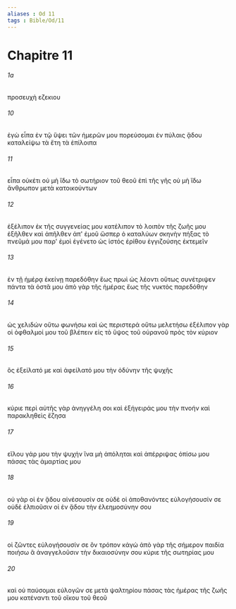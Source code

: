 ```yaml
---
aliases : Od 11
tags : Bible/Od/11
---
```


# Chapitre 11

###### 1a
προσευχὴ εζεκιου
###### 10
ἐγὼ εἶπα ἐν τῷ ὕψει τῶν ἡμερῶν μου πορεύσομαι ἐν πύλαις ᾅδου καταλείψω τὰ ἔτη τὰ ἐπίλοιπα
###### 11
εἶπα οὐκέτι οὐ μὴ ἴδω τὸ σωτήριον τοῦ θεοῦ ἐπὶ τῆς γῆς οὐ μὴ ἴδω ἄνθρωπον μετὰ κατοικούντων
###### 12
ἐξέλιπον ἐκ τῆς συγγενείας μου κατέλιπον τὸ λοιπὸν τῆς ζωῆς μου ἐξῆλθεν καὶ ἀπῆλθεν ἀπ' ἐμοῦ ὥσπερ ὁ καταλύων σκηνὴν πήξας τὸ πνεῦμά μου παρ' ἐμοὶ ἐγένετο ὡς ἱστός ἐρίθου ἐγγιζούσης ἐκτεμεῖν
###### 13
ἐν τῇ ἡμέρᾳ ἐκείνῃ παρεδόθην ἕως πρωὶ ὡς λέοντι οὕτως συνέτριψεν πάντα τὰ ὀστᾶ μου ἀπὸ γὰρ τῆς ἡμέρας ἕως τῆς νυκτὸς παρεδόθην
###### 14
ὡς χελιδών οὕτω φωνήσω καὶ ὡς περιστερά οὕτω μελετήσω ἐξέλιπον γὰρ οἱ ὀφθαλμοί μου τοῦ βλέπειν εἰς τὸ ὕψος τοῦ οὐρανοῦ πρὸς τὸν κύριον
###### 15
ὃς ἐξείλατό με καὶ ἀφείλατό μου τὴν ὀδύνην τῆς ψυχῆς
###### 16
κύριε περὶ αὐτῆς γὰρ ἀνηγγέλη σοι καὶ ἐξήγειράς μου τὴν πνοήν καὶ παρακληθεὶς ἔζησα
###### 17
εἵλου γάρ μου τὴν ψυχήν ἵνα μὴ ἀπόληται καὶ ἀπέρριψας ὀπίσω μου πάσας τὰς ἁμαρτίας μου
###### 18
οὐ γὰρ οἱ ἐν ᾅδου αἰνέσουσίν σε οὐδὲ οἱ ἀποθανόντες εὐλογήσουσίν σε οὐδὲ ἐλπιοῦσιν οἱ ἐν ᾅδου τὴν ἐλεημοσύνην σου
###### 19
οἱ ζῶντες εὐλογήσουσίν σε ὃν τρόπον κἀγώ ἀπὸ γὰρ τῆς σήμερον παιδία ποιήσω ἃ ἀναγγελοῦσιν τὴν δικαιοσύνην σου κύριε τῆς σωτηρίας μου
###### 20
καὶ οὐ παύσομαι εὐλογῶν σε μετὰ ψαλτηρίου πάσας τὰς ἡμέρας τῆς ζωῆς μου κατέναντι τοῦ οἴκου τοῦ θεοῦ

